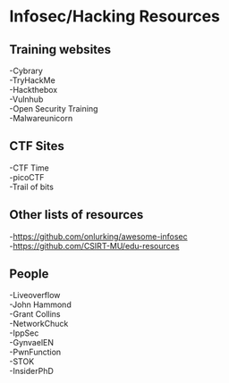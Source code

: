 # Infosec/Hacking Resources

## Training websites
-Cybrary  
-TryHackMe  
-Hackthebox  
-Vulnhub  
-Open Security Training  
-Malwareunicorn  

## CTF Sites

-CTF Time  
-picoCTF  
-Trail of bits  

## Other lists of resources

-https://github.com/onlurking/awesome-infosec  
-https://github.com/CSIRT-MU/edu-resources  

## People

-Liveoverflow  
-John Hammond  
-Grant Collins  
-NetworkChuck  
-IppSec  
-GynvaelEN  
-PwnFunction  
-STOK  
-InsiderPhD  